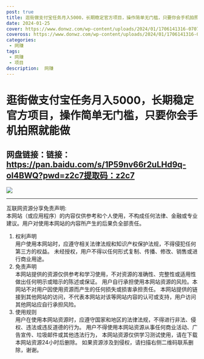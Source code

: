 ```yaml
---
post: true
title: 逛街做支付宝任务月入5000，长期稳定官方项目，操作简单无门槛，只要你会手机拍照就能做
date: 2024-01-25
cover: https://www.donwz.com/wp-content/uploads/2024/01/1706141316-07079114217c34e.jpg
coveross: https://www.donwz.com/wp-content/uploads/2024/01/1706141316-07079114217c34e.jpg
categories:
 - 网赚
tags:
 - 网赚
 - 项目
description:  网赚
---
```

# 逛街做支付宝任务月入5000，长期稳定官方项目，操作简单无门槛，只要你会手机拍照就能做

## 网盘链接：链接：https://pan.baidu.com/s/1P59nv66r2uLHd9q-oI4BWQ?pwd=z2c7提取码：z2c7  

![](https://www.donwz.com/wp-content/uploads/2024/01/1706141316-07079114217c34e.jpg)

---
互联网资源分享免责声明:  
本网站（或应用程序）的内容仅供参考和个人使用，不构成任何法律、金融或专业建议。用户对使用本网站的内容所产生的后果负全部责任。
1. 权利声明  
用户使用本网站时，应遵守相关法律法规和知识产权保护法规，不得侵犯任何第三方的权益。
未经授权，用户不得以任何形式复制、传播、修改、销售或进行商业用途。
2. 免责声明  
本网站提供的资源仅供参考和学习使用，不对资源的准确性、完整性或适用性做出任何明示或暗示的陈述或保证。
用户自行承担使用本网站资源的风险。本网站不对用户因使用资源而产生的任何损失或损害承担责任。
本网站提供的链接到其他网站的访问，不代表本网站对该等网站内容的认可或支持，用户访问其他网站应自行承担风险。
3. 使用规则  
用户在使用本网站资源时，应遵守国家和地区的法律法规，不得进行非法、侵权、违法或违反道德的行为。
用户不得使用本网站资源从事任何商业活动、广告宣传、垃圾邮件或其他违法行为，
本网站资源仅供学习测试使用，请在下载本网站资源24小时后删除。
如果资源涉及到侵权，请扫描右侧二维码联系删除，谢谢。
